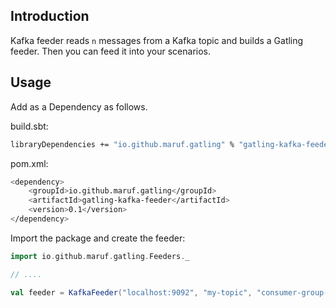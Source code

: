Introduction
------------

Kafka feeder reads `n` messages from a Kafka topic and builds a Gatling feeder. Then you can feed it into your scenarios.

Usage
-----

Add as a Dependency as follows.

build.sbt:

```bash
libraryDependencies += "io.github.maruf.gatling" % "gatling-kafka-feeder" % "0.1" % Test
```

pom.xml:
```bash
<dependency>
    <groupId>io.github.maruf.gatling</groupId>
    <artifactId>gatling-kafka-feeder</artifactId>
    <version>0.1</version>
</dependency>
```


Import the package and create the feeder:

```scala
import io.github.maruf.gatling.Feeders._

// ....

val feeder = KafkaFeeder("localhost:9092", "my-topic", "consumer-group-id", "number-of-messages").circular
```